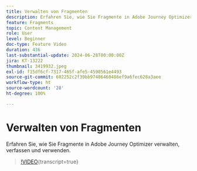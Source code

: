 ```yaml
---
title: Verwalten von Fragmenten
description: Erfahren Sie, wie Sie Fragmente in Adobe Journey Optimizer verwalten, verfassen und verwenden.
feature: Fragments
topic: Content Management
role: User
level: Beginner
doc-type: Feature Video
duration: 436
last-substantial-update: 2024-06-28T00:00:00Z
jira: KT-13222
thumbnail: 3419932.jpeg
exl-id: f15df6cf-7317-465f-afe5-4590561e4493
source-git-commit: 602252c2f39bb97486460486ef9a6fec628a3aee
workflow-type: ht
source-wordcount: '28'
ht-degree: 100%

---
```


# Verwalten von Fragmenten

Erfahren Sie, wie Sie Fragmente in Adobe Journey Optimizer verwalten, verfassen und verwenden.

>[!VIDEO](https://video.tv.adobe.com/v/3419932/?learn=on){transcript=true}
